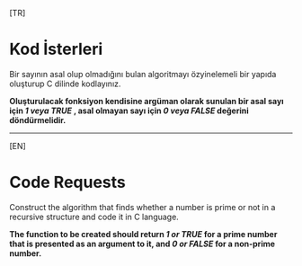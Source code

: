 [TR]
# Kod İsterleri
Bir sayının asal olup olmadığını bulan algoritmayı özyinelemeli bir yapıda oluşturup C dilinde kodlayınız. 

**Oluşturulacak fonksiyon kendisine argüman olarak sunulan bir asal sayı için _1 veya TRUE_ , asal olmayan sayı için _0 veya FALSE_ değerini döndürmelidir.**

***

[EN]
# Code Requests
Construct the algorithm that finds whether a number is prime or not in a recursive structure and code it in C language.

**The function to be created should return _1 or TRUE_ for a prime number that is presented as an argument to it, and _0 or FALSE_ for a non-prime number.**
